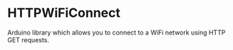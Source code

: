 # HTTPWiFiConnect
Arduino library which allows you to connect to a WiFi network using HTTP GET requests.
